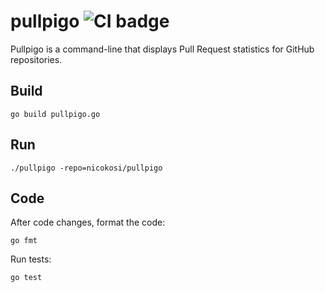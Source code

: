 # pullpigo ![CI badge](https://github.com/nicokosi/pullpigo/workflows/CI/badge.svg)

Pullpigo is a command-line that displays Pull Request statistics for GitHub repositories.

## Build

    go build pullpigo.go

## Run

    ./pullpigo -repo=nicokosi/pullpigo

## Code

After code changes, format the code:

    go fmt

Run tests:

    go test
